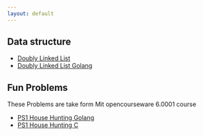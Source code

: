 ```yaml
---
layout: default
---
```


## Data structure
- [Doubly Linked List](./Data_Structures/Linked_List/README.html)
- [Doubly Linked List Golang](./Data_Structures/Linked_List/README_GOLANG.html)


## Fun Problems
These Problems are take form Mit opencourseware 6.0001 course 
- [PS1 House Hunting Golang](./Fun_Problems/6.0001/ps1_house_hunting/README.html)
- [PS1 House Hunting C](./Fun_Problems/6.0001/ps1_house_hunting/README_C.html)